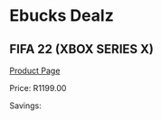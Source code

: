 
# Ebucks Dealz
## FIFA 22 (XBOX SERIES X)
[Product Page](https://www.ebucks.com/web/shop/productSelected.do?prodId=1222850365&catId=1233325618)

Price: R1199.00

Savings: 


	